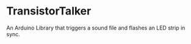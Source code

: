 TransistorTalker
================

An Arduino Library that triggers a sound file and flashes an LED strip in sync.
